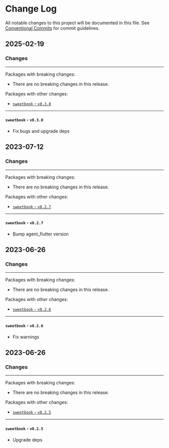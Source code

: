 # Change Log

All notable changes to this project will be documented in this file.
See [Conventional Commits](https://conventionalcommits.org) for commit guidelines.

## 2025-02-19

### Changes

---

Packages with breaking changes:

 - There are no breaking changes in this release.

Packages with other changes:

 - [`sweetbook` - `v0.3.0`](#sweetbook---v030)

---

#### `sweetbook` - `v0.3.0`

 - Fix bugs and upgrade deps


## 2023-07-12

### Changes

---

Packages with breaking changes:

 - There are no breaking changes in this release.

Packages with other changes:

 - [`sweetbook` - `v0.2.7`](#sweetbook---v027)

---

#### `sweetbook` - `v0.2.7`

 - Bump agent_flutter version


## 2023-06-26

### Changes

---

Packages with breaking changes:

 - There are no breaking changes in this release.

Packages with other changes:

 - [`sweetbook` - `v0.2.6`](#sweetbook---v026)

---

#### `sweetbook` - `v0.2.6`

 - Fix warnings


## 2023-06-26

### Changes

---

Packages with breaking changes:

 - There are no breaking changes in this release.

Packages with other changes:

 - [`sweetbook` - `v0.2.5`](#sweetbook---v025)

---

#### `sweetbook` - `v0.2.5`

 - Upgrade deps

